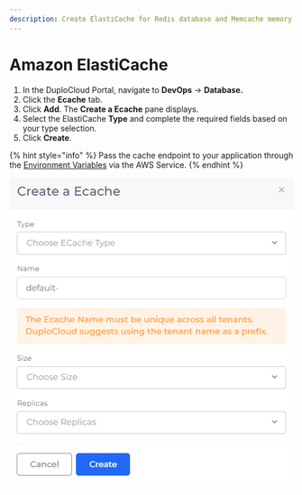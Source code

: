 ```yaml
---
description: Create ElastiCache for Redis database and Memcache memory caching
---
```


# Amazon ElastiCache

1. In the DuploCloud Portal, navigate to **DevOps** -> **Database.**
2. Click the **Ecache** tab.
3. Click **Add**. The **Create a Ecache** pane displays.
4. Select the ElastiCache **Type** and complete the required fields based on your type selection.
5. Click **Create**.

{% hint style="info" %}
Pass the cache endpoint to your application through the [Environment Variables](../containers/passing-config-and-secrets.md) via the AWS Service.
{% endhint %}

![Create a Ecache pane for Type REDIS](../../../.gitbook/assets/prefix2.png)
